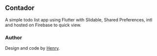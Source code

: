 ## Contador

A simple todo list app using Flutter with Slidable, Shared Preferences, intl and hosted on Firebase to quick view. 

### Author

Design and code by [Henry](https://github.com/henrymartinsb).
